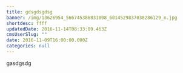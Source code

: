 ```yaml
---
title: gdsgdsgdsg
banner: /img/13626954_566745386831008_6014529837038286129_n.jpg
shortdesc: ffff
updatedDate: 2016-11-14T08:33:09.463Z
cmsUserSlug: ""
date: 2016-11-09T16:00:00.000Z
categories: null
---
```


gasdgsdg